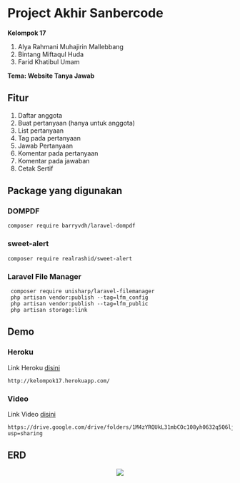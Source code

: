 # Project Akhir Sanbercode
**Kelompok 17**
1. Alya Rahmani Muhajirin Mallebbang
2. Bintang Miftaqul Huda
3. Farid Khatibul Umam

**Tema: Website Tanya Jawab**

## Fitur
1. Daftar anggota
2. Buat pertanyaan (hanya untuk anggota)
3. List pertanyaan
4. Tag pada pertanyaan
5. Jawab Pertanyaan
6. Komentar pada pertanyaan
7. Komentar pada jawaban
8. Cetak Sertif

## Package yang digunakan

### DOMPDF
```
composer require barryvdh/laravel-dompdf
```
### sweet-alert
```
composer require realrashid/sweet-alert
```
### Laravel File Manager
```
 composer require unisharp/laravel-filemanager
 php artisan vendor:publish --tag=lfm_config
 php artisan vendor:publish --tag=lfm_public
 php artisan storage:link
```

## Demo 
### Heroku
Link Heroku [disini](http://kelompok17.herokuapp.com/)
```
http://kelompok17.herokuapp.com/
```
### Video
Link Video [disini](https://drive.google.com/drive/folders/1M4zYRQUkL31mbCOc108yh0632q5Q6lj7?usp=sharing)
```
https://drive.google.com/drive/folders/1M4zYRQUkL31mbCOc108yh0632q5Q6lj7?usp=sharing
```

## ERD
<p align="center"><a href="http://kelompok17.herokuapp.com/" target="_blank"><img src="https://cdn.u-p.pw/img/qoduh68sqako.png"></a></p>
